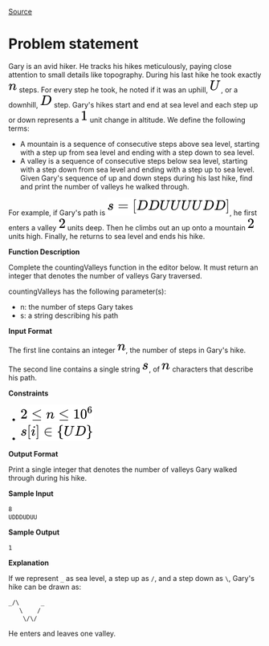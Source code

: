 [Source](https://www.hackerrank.com/challenges/counting-valleys/problem)
# Problem statement
Gary is an avid hiker. He tracks his hikes meticulously, paying close attention to small details like topography. During his last hike he took exactly ![](./Resources/Element1.svg) steps. For every step he took, he noted if it was an uphill, ![](./Resources/Element2.svg), or a downhill, ![](./Resources/Element3.svg) step. Gary's hikes start and end at sea level and each step up or down represents a ![](./Resources/Element4.svg) unit change in altitude. We define the following terms:


* A mountain is a sequence of consecutive steps above sea level, starting with a step up from sea level and ending with a step down to sea level.  
* A valley is a sequence of consecutive steps below sea level, starting with a step down from sea level and ending with a step up to sea level.
Given Gary's sequence of up and down steps during his last hike, find and print the number of valleys he walked through. 

For example, if Gary's path is ![](./Resources/Element5.svg), he first enters a valley ![](./Resources/Element6.svg) units deep.  Then he climbs out an up onto a mountain ![](./Resources/Element6.svg) units high.  Finally, he returns to sea level and ends his hike.  


**Function Description**  

Complete the countingValleys function in the editor below.  It must return an integer that denotes the number of valleys Gary traversed.  

countingValleys has the following parameter(s):  


* n: the number of steps Gary takes  
* s: a string describing his path  

**Input Format**

The first line contains an integer ![](./Resources/Element1.svg), the number of steps in Gary's hike. 


The second line contains a single string ![](./Resources/Element7.svg), of ![](./Resources/Element1.svg) characters that describe his path.


**Constraints**


* ![](./Resources/Element8.svg)  
* ![](./Resources/Element9.svg)

**Output Format**

Print a single integer that denotes the number of valleys Gary walked through during his hike.


**Sample Input**

```
8
UDDDUDUU
```

**Sample Output**

```
1
```

**Explanation**

If we represent ```_``` as sea level, a step up as ```/```, and a step down as ```\```, Gary's hike can be drawn as:

```
_/\      _
   \    /
    \/\/
```
He enters and leaves one valley.

